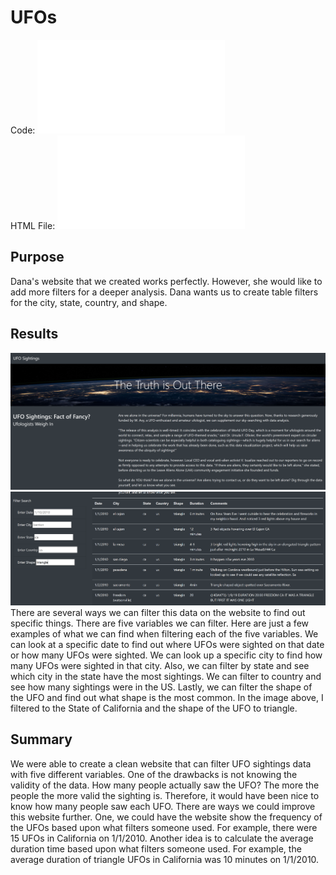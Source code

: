 # UFOs
Code: ![App file](static/js/app.js)\
HTML File: ![HTML file](index.html)
## Purpose
Dana's website that we created works perfectly. However, she would like to add more filters for a deeper analysis. Dana wants us to create table filters for the city, state, country, and shape.
## Results
![Image 1](Resources/Image1.PNG)
![Image 2](Resources/Image2.PNG)\
There are several ways we can filter this data on the website to find out specific things. There are five variables we can filter. Here are just a few examples of what we can find when filtering each of the five variables. We can look at a specific date to find out where UFOs were sighted on that date or how many UFOs were sighted. We can look up a specific city to find how many UFOs were sighted in that city. Also, we can filter by state and see which city in the state have the most sightings. We can filter to country and see how many sightings were in the US. Lastly, we can filter the shape of the UFO and find out what shape is the most common. In the image above, I filtered to the State of California and the shape of the UFO to triangle.
## Summary
We were able to create a clean website that can filter UFO sightings data with five different variables. One of the drawbacks is not knowing the validity of the data. How many people actually saw the UFO? The more the people the more valid the sighting is. Therefore, it would have been nice to know how many people saw each UFO. There are ways we could improve this website further. One, we could have the website show the frequency of the UFOs based upon what filters someone used. For example, there were 15 UFOs in California on 1/1/2010. Another idea is to calculate the average duration time based upon what filters someone used. For example, the average duration of triangle UFOs in California was 10 minutes on 1/1/2010.
